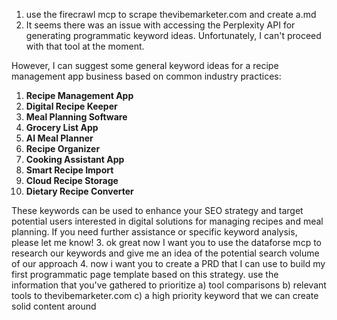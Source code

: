 1. use the firecrawl mcp to scrape thevibemarketer.com and create a.md
2. It seems there was an issue with accessing the Perplexity API for generating programmatic keyword ideas. Unfortunately, I can't proceed with that tool at the moment.

However, I can suggest some general keyword ideas for a recipe management app business based on common industry practices:

1. **Recipe Management App**
2. **Digital Recipe Keeper**
3. **Meal Planning Software**
4. **Grocery List App**
5. **AI Meal Planner**
6. **Recipe Organizer**
7. **Cooking Assistant App**
8. **Smart Recipe Import**
9. **Cloud Recipe Storage**
10. **Dietary Recipe Converter**

These keywords can be used to enhance your SEO strategy and target potential users interested in digital solutions for managing recipes and meal planning. If you need further assistance or specific keyword analysis, please let me know!
3. ok great now I want you to use the dataforse mcp to research our keywords and give me an idea
of the potential search volume of our approach
4. now i want you to create a PRD that I can use to build my first programmatic page template based on this strategy. use the information that you've gathered to prioritize a) tool comparisons b) relevant tools to thevibemarketer.com c) a high priority keyword that we can create solid content
around